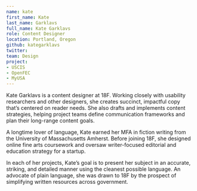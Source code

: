 ```yaml
---
name: kate
first_name: Kate
last_name: Garklavs
full_name: Kate Garklavs
role: Content Designer
location: Portland, Oregon
github: kategarklavs
twitter:
team: Design
project:
- USCIS
- OpenFEC
- MyUSA
---
```


Kate Garklavs is a content designer at 18F. Working closely with usability researchers and other designers, she creates succinct, impactful copy that’s centered on reader needs. She also drafts and implements content strategies, helping project teams define communication frameworks and plan their long-range content goals.

A longtime lover of language, Kate earned her MFA in fiction writing from the University of Massachusetts Amherst. Before joining 18F, she designed online fine arts coursework and oversaw writer-focused editorial and education strategy for a startup. 

In each of her projects, Kate’s goal is to present her subject in an accurate, striking, and detailed manner using the cleanest possible language. An advocate of plain language, she was drawn to 18F by the prospect of simplifying written resources across government. 


 
